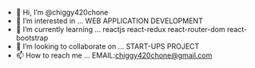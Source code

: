 - 👋 Hi, I’m @chiggy420chone 
- 👀 I’m interested in ... WEB APPLICATION DEVELOPMENT
- 🌱 I’m currently learning ... reactjs react-redux react-router-dom react-bootstrap  
- 💞️ I’m looking to collaborate on ... START-UPS PROJECT
- 📫 How to reach me ... EMAIL:chiggy420chone@gmail.com

<!---
chiggy420chone/chiggy420chone is a ✨ special ✨ repository because its `README.md` (this file) appears on your GitHub profile.
You can click the Preview link to take a look at your changes.
--->
